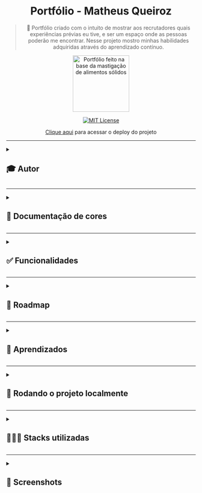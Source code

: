 <div align="center">
  
# Portfólio - Matheus Queiroz
  
> 📜 Portfólio criado com o intuito de mostrar aos recrutadores quais experiências prévias eu tive, e ser um espaço onde as pessoas poderão me encontrar. Nesse projeto mostro minhas habilidades adquiridas através do aprendizado contínuo.
  
  <img src="https://user-images.githubusercontent.com/70871620/193914026-8a3ee23c-d835-4667-8985-b1463c99f24a.gif" height="150px" title="Portfólio feito na base da mastigação de alimentos sólidos"/>  

<br>
  
[![MIT License](https://img.shields.io/badge/License-MIT-green.svg)](https://choosealicense.com/licenses/mit/)
 
[Clique aqui](https://matheusqueirozds.dev/) para acessar o deploy do projeto
  
</div>

---

<details>
<summary><h2>🎓 Autor</h2></summary>

<div align="left">
  
[Matheus Queiroz](https://github.com/matheusqueirozds) |  
:-------------------------:|
 <a href="https://github.com/matheusqueirozds"><img src="https://avatars.githubusercontent.com/u/70871620?v=4" width="100px" alt="Foto do Matheus Queiroz no GitHub" title="Viciado em Canais do YouTube de Tecnologia em recuperação"/></a> |
  
</div>
</details>

---

<details>
<summary><h2>🎨 Documentação de cores</h2></summary>
<div>

| Cor | Hexadecimal |
| :---: | :---: |
| cor-0 | #000000 | 
| cor-1 | #ffffff | 
| cor-2 | #21bde9 | 
| cor-3 | #262837 | 
  
</div>  
</details>

---

<details>
<summary><h2>✅ Funcionalidades</h2></summary>

Seguem as principais features acrescentadas nesse projeto:

-  [x] O site está responsivo
-  [x] As informações estão organizadas por seções
-  [x] O código está indentado e de fácil entendimento para futuras manutenções
-  [x] Foram utilizadas tags avançadas do HTML e do CSS, explorando diversas possibilidades de formatação do site
-  [x] Existem contéudos dinâmicos no site.
  
</details>  
  
 --- 
 
<details>
<summary><h2>🚫 Roadmap</h2></summary>

Seguem as implementações a serem adicionadas nesse projeto:
-  [ ] Melhorar a UX/UI do site
-  [ ] Adicionar JavaScript em partes específicas do site

</details>  
  
 --- 
 
<details>
<summary><h2>🎯 Aprendizados</h2></summary>

Nesse projeto eu pude colocar em prática conhecimentos em HTML, CSS E JavaScript. No começo tive dificuldades em adaptar o projeto à telas menores, e precisei criar uma interface mobile para refatorar o código de forma que essa adaptação fizesse sentido.

</details>    
  
 ---

<details>
<summary><h2>🔄 Rodando o projeto localmente</h2></summary>  
  
Clone o projeto via HTTPS

```bash
  git clone https://github.com/matheusqueirozds/portfolio.git
```

Entre no diretório do projeto

```bash
  cd portfolio
```

Inicie o servidor pelo Go Live, disponível após a intalação da extensão Live Server ([clique aqui](https://marketplace.visualstudio.com/items?itemName=ritwickdey.LiveServer) para baixar a extensão)

![image](https://user-images.githubusercontent.com/70871620/193433021-eda88178-eec1-4580-a768-0408298cb70e.png)

</details>  

 --- 
 
<details>
<summary><h2>🤹🏾‍♂️ Stacks utilizadas</h2></summary>
  
- UX/UI Design
- HTML e CSS
- JavaScript  
- Além disso, utilizei um plugin de PHP para fazer as requisições do formulário de contato.
  
</details>   
  
 --- 
 
<details>
<summary><h2>🔳 Screenshots</h2></summary>

<div align="center">

Home 
--- 
<img src="https://user-images.githubusercontent.com/70871620/193915680-0e38330e-791d-4a6f-934f-55887ec96c95.png" max-width="1220px" title="Home"/> 

</div>
</details>
